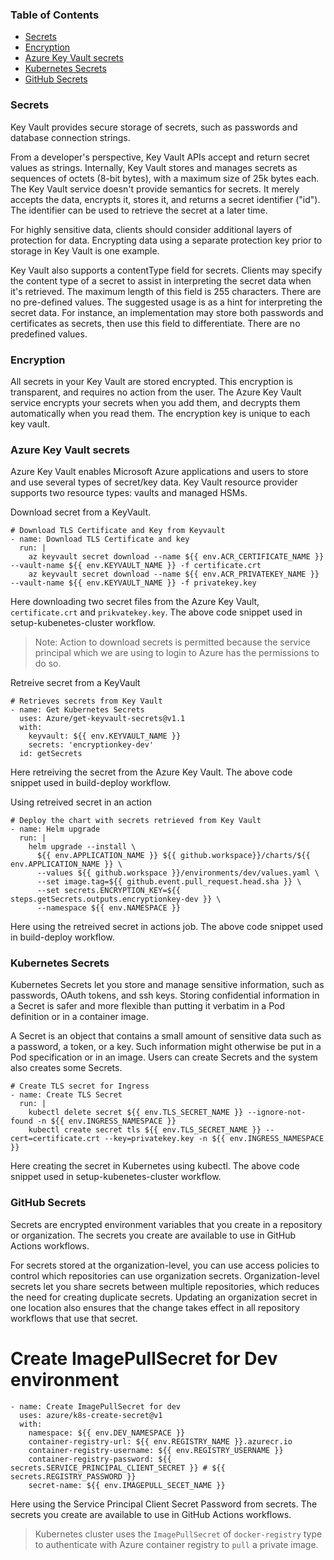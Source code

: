 ### Table of Contents
- [Secrets](#Secrets)
- [Encryption](#Encryption)
- [Azure Key Vault secrets](#Azure-Key-Vault-secrets)
- [Kubernetes Secrets](#Kubernetes-Secrets)
- [GitHub Secrets](#GitHub-Secrets)


### Secrets
Key Vault provides secure storage of secrets, such as passwords and database connection strings.


From a developer's perspective, Key Vault APIs accept and return secret values as strings. Internally, Key Vault stores and manages secrets as sequences of octets (8-bit bytes), with a maximum size of 25k bytes each. The Key Vault service doesn't provide semantics for secrets. It merely accepts the data, encrypts it, stores it, and returns a secret identifier ("id"). The identifier can be used to retrieve the secret at a later time.


For highly sensitive data, clients should consider additional layers of protection for data. Encrypting data using a separate protection key prior to storage in Key Vault is one example.


Key Vault also supports a contentType field for secrets. Clients may specify the content type of a secret to assist in interpreting the secret data when it's retrieved. The maximum length of this field is 255 characters. There are no pre-defined values. The suggested usage is as a hint for interpreting the secret data. For instance, an implementation may store both passwords and certificates as secrets, then use this field to differentiate. There are no predefined values.


### Encryption
All secrets in your Key Vault are stored encrypted. This encryption is transparent, and requires no action from the user. The Azure Key Vault service encrypts your secrets when you add them, and decrypts them automatically when you read them. The encryption key is unique to each key vault.


### Azure Key Vault secrets
Azure Key Vault enables Microsoft Azure applications and users to store and use several types of secret/key data. Key Vault resource provider supports two resource types: vaults and managed HSMs.


Download secret from a KeyVault.


    # Download TLS Certificate and Key from Keyvault
    - name: Download TLS Certificate and key
      run: |
        az keyvault secret download --name ${​​​​​​​{​​​​​​​ env.ACR_CERTIFICATE_NAME }​​​​​​​}​​​​​​​ --vault-name ${​​​​​​​{​​​​​​​ env.KEYVAULT_NAME }​​​​​​​}​​​​​​​ -f certificate.crt
        az keyvault secret download --name ${​​​​​​​{​​​​​​​ env.ACR_PRIVATEKEY_NAME }​​​​​​​}​​​​​​​ --vault-name ${​​​​​​​{​​​​​​​ env.KEYVAULT_NAME }​​​​​​​}​​​​​​​ -f privatekey.key
        
Here downloading two secret files from the Azure Key Vault, `certificate.crt` and `prikvatekey.key`. The above code snippet used in setup-kubenetes-cluster workflow.


> Note: Action to download secrets is permitted because the service principal which we are using to login to Azure has the permissions to do so.


Retreive secret from a KeyVault


    # Retrieves secrets from Key Vault
    - name: Get Kubernetes Secrets
      uses: Azure/get-keyvault-secrets@v1.1
      with:
        keyvault: ${​​​​​​​{​​​​​​​ env.KEYVAULT_NAME }​​​​​​​}​​​​​​​
        secrets: 'encryptionkey-dev'
      id: getSecrets
      
Here retreiving the secret from the Azure Key Vault. The above code snippet used in build-deploy workflow.


Using retreived secret in an action


    # Deploy the chart with secrets retrieved from Key Vault
    - name: Helm upgrade
      run: |
        helm upgrade --install \
          ${​​​​​​​{​​​​​​​ env.APPLICATION_NAME }​​​​​​​}​​​​​​​ ${​​​​​​​{​​​​​​​ github.workspace}​​​​​​​}​​​​​​​/charts/${​​​​​​​{​​​​​​​ env.APPLICATION_NAME }​​​​​​​}​​​​​​​ \
          --values ${​​​​​​​{​​​​​​​ github.workspace }​​​​​​​}​​​​​​​/environments/dev/values.yaml \
          --set image.tag=${​​​​​​​{​​​​​​​ github.event.pull_request.head.sha }​​​​​​​}​​​​​​​ \
          --set secrets.ENCRYPTION_KEY=${​​​​​​​{​​​​​​​ steps.getSecrets.outputs.encryptionkey-dev }​​​​​​​}​​​​​​​ \
          --namespace ${​​​​​​​{​​​​​​​ env.NAMESPACE }​​​​​​​}​​​​​​​


Here using the retreived secret in actions job. The above code snippet used in build-deploy workflow.


### Kubernetes Secrets
Kubernetes Secrets let you store and manage sensitive information, such as passwords, OAuth tokens, and ssh keys. Storing confidential information in a Secret is safer and more flexible than putting it verbatim in a Pod definition or in a container image. 


A Secret is an object that contains a small amount of sensitive data such as a password, a token, or a key. Such information might otherwise be put in a Pod specification or in an image. Users can create Secrets and the system also creates some Secrets.


    # Create TLS secret for Ingress
    - name: Create TLS Secret
      run: |
        kubectl delete secret ${​​​​​​​{​​​​​​​ env.TLS_SECRET_NAME }​​​​​​​}​​​​​​​ --ignore-not-found -n ${​​​​​​​{​​​​​​​ env.INGRESS_NAMESPACE }​​​​​​​}​​​​​​​
        kubectl create secret tls ${​​​​​​​{​​​​​​​ env.TLS_SECRET_NAME }​​​​​​​}​​​​​​​ --cert=certificate.crt --key=privatekey.key -n ${​​​​​​​{​​​​​​​ env.INGRESS_NAMESPACE }​​​​​​​}​​​​​​​
       
 Here creating the secret in Kubernetes using kubectl. The above code snippet used in setup-kubenetes-cluster workflow.
 
 ### GitHub Secrets
Secrets are encrypted environment variables that you create in a repository or organization. The secrets you create are available to use in GitHub Actions workflows.


For secrets stored at the organization-level, you can use access policies to control which repositories can use organization secrets. Organization-level secrets let you share secrets between multiple repositories, which reduces the need for creating duplicate secrets. Updating an organization secret in one location also ensures that the change takes effect in all repository workflows that use that secret.


   # Create ImagePullSecret for Dev environment
    - name: Create ImagePullSecret for dev
      uses: azure/k8s-create-secret@v1
      with:
        namespace: ${​​​​​​​{​​​​​​​ env.DEV_NAMESPACE }​​​​​​​}​​​​​​​
        container-registry-url: ${​​​​​​​{​​​​​​​ env.REGISTRY_NAME }​​​​​​​}​​​​​​​.azurecr.io
        container-registry-username: ${​​​​​​​{​​​​​​​ env.REGISTRY_USERNAME }​​​​​​​}​​​​​​​
        container-registry-password: ${​​​​​​​{​​​​​​​ secrets.SERVICE_PRINCIPAL_CLIENT_SECRET }​​​​​​​}​​​​​​​ # ${​​​​​​​{​​​​​​​ secrets.REGISTRY_PASSWORD }​​​​​​​}​​​​​​​
        secret-name: ${​​​​​​​{​​​​​​​ env.IMAGEPULL_SECET_NAME }​​​​​​​}​​​​​​​
        
 Here using the Service Principal Client Secret Password from secrets. The secrets you create are available to use in GitHub Actions workflows.


 > Kubernetes cluster uses the `ImagePullSecret` of `docker-registry` type to authenticate with Azure container registry to `pull` a private image.






















